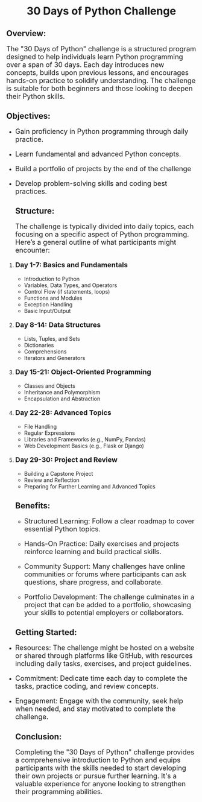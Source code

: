 <div align="center">
    <h1>30 Days of Python Challenge</h1>
</div>
<div align="left">
    <h2>Overview:</h2>
    <p>The "30 Days of Python" challenge is a structured program designed to help individuals learn Python programming over a span of 30 days. Each day introduces new concepts, builds upon previous lessons, and encourages hands-on practice to solidify understanding. The challenge is suitable for both beginners and those looking to deepen their Python skills.</p>
    <h2>Objectives:</h2>
    
- Gain proficiency in Python programming through daily practice.

- Learn fundamental and advanced Python concepts.

- Build a portfolio of projects by the end of the challenge

- Develop problem-solving skills and coding best practices.
    <h2>Structure:</h2>
    <p>The challenge is typically divided into daily topics, each focusing on a specific aspect of Python programming. Here’s a general outline of what participants might encounter:</p>
    
1. **Day 1-7: Basics and Fundamentals**
   - Introduction to Python
   - Variables, Data Types, and Operators
   - Control Flow (if statements, loops)
   - Functions and Modules
   - Exception Handling
   - Basic Input/Output

2. **Day 8-14: Data Structures**
   - Lists, Tuples, and Sets
   - Dictionaries
   - Comprehensions
   - Iterators and Generators

3. **Day 15-21: Object-Oriented Programming**
   - Classes and Objects
   - Inheritance and Polymorphism
   - Encapsulation and Abstraction

4. **Day 22-28: Advanced Topics**
   - File Handling
   - Regular Expressions
   - Libraries and Frameworks (e.g., NumPy, Pandas)
   - Web Development Basics (e.g., Flask or Django)

5. **Day 29-30: Project and Review**
   - Building a Capstone Project
   - Review and Reflection
   - Preparing for Further Learning and Advanced Topics
    <h2>Benefits:</h2>
    
    - Structured Learning: Follow a clear roadmap to cover essential Python topics.
    
    - Hands-On Practice: Daily exercises and projects reinforce learning and build practical skills.
    
    - Community Support: Many challenges have online communities or forums where participants can ask questions, share progress, and collaborate.
    
    - Portfolio Development: The challenge culminates in a project that can be added to a portfolio, showcasing your skills to potential employers or collaborators.
    <h2>Getting Started:</h2>

- Resources: The challenge might be hosted on a website or shared through platforms like GitHub, with resources including daily tasks, exercises, and project guidelines.

- Commitment: Dedicate time each day to complete the tasks, practice coding, and review concepts.

- Engagement: Engage with the community, seek help when needed, and stay motivated to complete the challenge.
    <h2>Conclusion:</h2>
    <p>Completing the "30 Days of Python" challenge provides a comprehensive introduction to Python and equips participants with the skills needed to start developing their own projects or pursue further learning. It's a valuable experience for anyone looking to strengthen their programming abilities.</p>
</div>
<style>
    p {
        font-size: 18px;
    }
</style>
